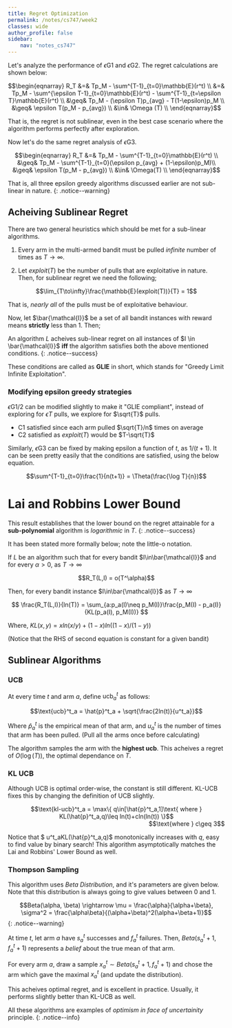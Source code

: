 ```yaml
---
title: Regret Optimization
permalink: /notes/cs747/week2
classes: wide
author_profile: false
sidebar:
    nav: "notes_cs747"
---
```

<script type="text/javascript" src="https://code.jquery.com/jquery-1.7.1.min.js"></script>

<script type="text/x-mathjax-config">
  MathJax.Hub.Config({
    tex2jax: {
      inlineMath: [ ['$','$'], ["\\(","\\)"] ],
      processEscapes: true
    }
  });
</script>
<script type="text/javascript" async src="https://cdnjs.cloudflare.com/ajax/libs/mathjax/2.7.5/latest.js?config=TeX-MML-AM_CHTML" async></script>

<!-- Notes begin from here -->

Let's analyze the performance of $\epsilon$G1 and $\epsilon$G2. The regret calculations are shown below:

<div style="text-align: center;">
  $$\begin{eqnarray}
  R_T &=& Tp_M - \sum^{T-1}_{t=0}\mathbb{E}(r^t) \\
  &=& Tp_M - \sum^{\epsilon T-1}_{t=0}\mathbb{E}(r^t) - \sum^{T-1}_{t=\epsilon T}\mathbb{E}(r^t) \\
  &\geq& Tp_M - (\epsilon T)p_{avg} - T(1-\epsilon)p_M \\
  &\geq& \epsilon T(p_M - p_{avg}) \\
  &\in& \Omega (T) \\
  \end{eqnarray}$$
</div>

That is, the regret is not sublinear, even in the best case scenario where the algorithm performs perfectly after exploration.


Now let's do the same regret analysis of $\epsilon$G3.

<div style="text-align: center;">
  $$\begin{eqnarray}
  R_T &=& Tp_M - \sum^{T-1}_{t=0}\mathbb{E}(r^t) \\
  &\geq& Tp_M - \sum^{T-1}_{t=0}(\epsilon p_{avg} + (1-\epsilon)p_M)\\
  &\geq& \epsilon T(p_M - p_{avg}) \\
  &\in& \Omega(T) \\
  \end{eqnarray}$$
</div>

That is, all three epsilon greedy algorithms discussed earlier are not sub-linear in nature.
{: .notice--warning}


## Acheiving Sublinear Regret

There are two general heuristics which should be met for a sub-linear algorithms.

1. Every arm in the multi-armed bandit must be pulled *infinite* number of times as $T\rightarrow \infty$.

2. Let $exploit(T)$ be the number of pulls that are exploitative in nature. Then, for sublinear regret we need the following;

  <div style="text-align: center;">
    $$\lim_{T\to\infty}\frac{\mathbb{E}(exploit(T))}{T} = 1$$
  </div>

  That is, *nearly all* of the pulls must be of exploitative behaviour.

Now, let $\bar{\mathcal{I}}$ be a set of all bandit instances with reward means **strictly** less than 1. Then;

An algorithm *L* acheives sub-linear regret on all instances of $I \in \bar{\mathcal{I}}$ **iff** the algorithm satisfies both the above mentioned conditions.
{: .notice--success}

These conditions are called as **GLIE** in short, which stands for "Greedy Limit Infinite Exploitation".

### Modifying epsilon greedy strategies

$\epsilon$G1/2 can be modified slightly to make it "GLIE compliant", instead of exploring for $\epsilon T$ pulls, we explore for $\sqrt{T}$ pulls.

- C1 satisfied since each arm pulled $\sqrt{T}/n$ times on average
- C2 satisfied as $exploit(T)$ would be $T-\sqrt{T}$

Similarly, $\epsilon$G3 can be fixed by making epsilon a function of $t$, as $1/(t+1)$. It can be seen pretty easily that the conditions are satisfied, using the below equation.

<div style="text-align: center;">
  $$\sum^{T-1}_{t=0}\frac{1}{n(t+1)} = \Theta(\frac{\log T}{n})$$
</div>


# Lai and Robbins Lower Bound

This result establishes that the lower bound on the regret  attainable for a **sub-polynomial** algorithm is *logarithmic* in $T$.
{: .notice--success}

It has been stated more formally below; note the little-o notation.

If $L$ be an algorithm such that for every bandit $I\in\bar{\mathcal{I}}$ and for every $\alpha>0$, as $T\rightarrow\infty$

<div style="text-align: center;">
  $$R_T(L,I) = o(T^\alpha)$$
</div>

Then, for every bandit instance $I\in\bar{\mathcal{I}}$ as $T\rightarrow\infty$

<div style="text-align: center;">
  $$ \frac{R_T(L,I)}{ln(T)} = \sum_{a:p_a(I)\neq p_M(I)}\frac{p_M(I) - p_a(I)}{KL(p_a(I), p_M(I))} $$
</div>

Where, $KL(x,y) = xln(x/y)+(1-x)ln((1-x)/(1-y))$

(Notice that the RHS of second equation is constant for a given bandit)

## Sublinear Algorithms

### UCB 
  
  At every time $t$ and arm $a$, define $\text{ucb}^t_a$ as follows:

  <div style="text-align: center;">
    $$\text{ucb}^t_a = \hat{p}^t_a + \sqrt{\frac{2ln(t)}{u^t_a}}$$
  </div>

  Where $\hat{p}^t_a$ is the empirical mean of that arm, and $u^t_a$ is the number of times that arm has been pulled. (Pull all the arms once before calculating)

  The algorithm samples the arm with the **highest ucb**. This acheives a regret of $O(\log(T))$, the optimal dependance on $T$.

### KL UCB 

  Although UCB is optimal order-wise, the constant is still different. KL-UCB fixes this by changing the definition of UCB slightly.

  <div style="text-align: center;">
    $$\text{kl-ucb}^t_a = \max\{ q\in[\hat{p}^t_a,1]\text{ where } KL(\hat{p}^t_a,q)\leq ln(t)+cln(ln(t)) \}$$
  </div>
  <div style="text-align: right;">
    $$\text{where } c\geq 3$$
  </div>

  Notice that $ u^t_aKL(\hat{p}^t_a,q)$ monotonically increases with $q$, easy to find value by binary search! This algorithm asymptotically matches the Lai and Robbins' Lower Bound as well.


### Thompson Sampling

  This algorithm uses *Beta Distribution*, and it's parameters are given below. Note that this distribution is always going to give values between 0 and 1.

  $$Beta(\alpha, \beta) \rightarrow \mu = \frac{\alpha}{\alpha+\beta}, \sigma^2 = \frac{\alpha\beta}{(\alpha+\beta)^2(\alpha+\beta+1)}$${: .notice--warning}

  <!-- Here's the [Wikipedia Page](https://en.wikipedia.org/wiki/Beta_distribution) {: .btn .btn--success} for Beta Distribution. -->

  At time $t$, let arm $a$ have $s^t_a$ successes and $f_a^t$ failures. Then, $Beta(s^t_a+1, f_a^t+1)$ represents a *belief* about the true mean of that arm.

  For every arm $a$, draw a sample $x^t_a \sim Beta(s^t_a+1, f_a^t+1)$ and chose the arm which gave the maximal $x^t_a$ (and update the distribution).

  This acheives optimal regret, and is excellent in practice. Usually, it performs slightly better than KL-UCB as well.


All these algorithms are examples of *optimism in face of uncertainity* principle.
{: .notice--info}